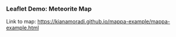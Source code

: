 <h3>Leaflet Demo: Meteorite Map</h3>

Link to map: https://kianamoradi.github.io/mappa-example/mappa-example.html
